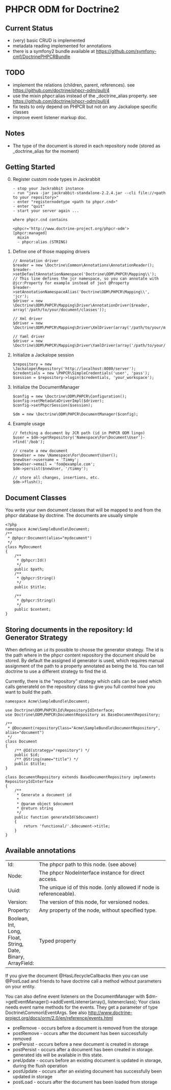 PHPCR ODM for Doctrine2
=======================

Current Status
--------------

* (very) basic CRUD is implemented
* metadata reading implemented for annotations
* there is a symfony2 bundle available at https://github.com/symfony-cmf/DoctrinePHPCRBundle

TODO
----

* implement the relations (children, parent, references). see https://github.com/doctrine/phpcr-odm/pull/4
* use the mixin phpcr:alias instead of the _doctrine_alias property. see https://github.com/doctrine/phpcr-odm/pull/4
* fix tests to only depend on PHPCR but not on any Jackalope specific classes
* improve event listener markup doc.

Notes
-----

* The type of the document is stored in each repository node (stored as _doctrine_alias for the moment)

Getting Started
---------------

 0. Register custom node types in Jackrabbit

        - stop your Jackrabbit instance
        - run "java -jar jackrabbit-standalone-2.2.4.jar --cli file://<path to your repository>"
        - enter "registernodetype <path to phpcr.cnd>"
        - enter "quit"
        - start your server again ...

        where phpcr.cnd contains

        <phpcr='http://www.doctrine-project.org/phpcr-odm'>
        [phpcr:managed]
          mixin
          - phpcr:alias (STRING)

 1. Define one of those mapping drivers

        // Annotation driver
        $reader = new \Doctrine\Common\Annotations\AnnotationReader();
        $reader->setDefaultAnnotationNamespace('Doctrine\ODM\PHPCR\Mapping\\');
        // This line defines the jcr namespace, so you can annotate with @jcr:Property for example instead of just @Property
        $reader->setAnnotationNamespaceAlias('Doctrine\ODM\PHPCR\Mapping\\', 'jcr');
        $driver = new \Doctrine\ODM\PHPCR\Mapping\Driver\AnnotationDriver($reader, array('/path/to/your/document/classes'));

        // Xml driver
        $driver = new \Doctrine\ODM\PHPCR\Mapping\Driver\XmlDriver(array('/path/to/your/mapping/files'));

        // Yaml driver
        $driver = new \Doctrine\ODM\PHPCR\Mapping\Driver\YamlDriver(array('/path/to/your/mapping/files'));

 2. Initialize a Jackalope session

        $repository = new \Jackalope\Repository('http://localhost:8080/server');
        $credentials = new \PHPCR\SimpleCredentials('user', 'pass');
        $session = $repository->login($credentials, 'your_workspace');

 3. Initialize the DocumentManager

        $config = new \Doctrine\ODM\PHPCR\Configuration();
        $config->setMetadataDriverImpl($driver);
        $config->setPhpcrSession($session);

        $dm = new \Doctrine\ODM\PHPCR\DocumentManager($config);

 4. Example usage

        // fetching a document by JCR path (id in PHPCR ODM lingo)
        $user = $dm->getRepository('Namespace\For\Document\User')->find('/bob');

        // create a new document
        $newUser = new \Namespace\For\Document\User();
        $newUser->username = 'Timmy';
        $newUser->email = 'foo@example.com';
        $dm->persist($newUser, '/timmy');

        // store all changes, insertions, etc.
        $dm->flush();


Document Classes
----------------

You write your own document classes that will be mapped to and from the phpcr database by doctrine. The documents are usually simple

    <?php
    namespace Acme\SampleBundle\Document;
    /**
     * @phpcr:Document(alias="mydocument")
     */
    class MyDocument
    {
        /**
         * @phpcr:Id()
         */
        public $path;
        /**
         * @phpcr:String()
         */
        public $title;

        /**
         * @phpcr:String()
         */
        public $content;
    }

Storing documents in the repository: Id Generator Strategy
----------------------------------------------------------

When defining an ``id`` its possible to choose the generator strategy. The id
is the path where in the phpcr content repository the document should be stored.
By default the assigned id generator is used, which requires manual assignment
of the path to a property annotated as being the Id.
You can tell doctrine to use a different strategy to find the id.

Currently, there is the "repository" strategy which calls can be used which
calls generateId on the repository class to give you full control how you want
to build the path.

    namespace Acme\SampleBundle\Document;

    use Doctrine\ODM\PHPCR\Id\RepositoryIdInterface;
    use Doctrine\ODM\PHPCR\DocumentRepository as BaseDocumentRepository;

    /**
     * @Document(repositoryClass="Acme\SampleBundle\DocumentRepository", alias="document")
     */
    class Document
    {
        /** @Id(strategy="repository") */
        public $id;
        /** @String(name="title") */
        public $title;
    }

    class DocumentRepository extends BaseDocumentRepository implements RepositoryIdInterface
    {
        /**
         * Generate a document id
         *
         * @param object $document
         * @return string
         */
        public function generateId($document)
        {
            return 'functional/'.$document->title;
        }
    }

Available annotations
---------------------

<table>
<tr><td> Id:         </td><td>The phpcr path to this node. (see above)</td></tr>
<tr><td> Node:       </td><td>The phpcr NodeInterface instance for direct access. </td></tr>
<tr><td> Uuid:         </td><td>The unique id of this node. (only allowed if node is referenceable). </td></tr>
<tr><td> Version:    </td><td>The version of this node, for versioned nodes. </td></tr>
<tr><td> Property:   </td><td>Any property of the node, without specified type. </td></tr>
<tr><td> Boolean,    <br />
         Int,        <br />
         Long,       <br />
         Float,      <br />
         String,     <br />
         Date,       <br />
         Binary,     <br />
         ArrayField: </td><td>Typed property</td></tr>
</table>

If you give the document @HasLifecycleCallbacks then you can use @PostLoad and friends to have doctrine call a method without parameters on your entity.

You can also define event listeners on the DocumentManager with
$dm->getEventManager()->addEventListener(array(<events>), listenerclass);
Your class needs event name methods for the events. They get a parameter of type Doctrine\Common\EventArgs.
See also http://www.doctrine-project.org/docs/orm/2.0/en/reference/events.html

 * preRemove - occurs before a document is removed from the storage
 * postRemove - occurs after the document has been successfully removed
 * prePersist - occurs before a new document is created in storage
 * postPersist - occurs after a document has been created in storage. generated ids will be available in this state.
 * preUpdate - occurs before an existing document is updated in storage, during the flush operation
 * postUpdate - occurs after an existing document has successfully been updated in storage
 * postLoad - occurs after the document has been loaded from storage

